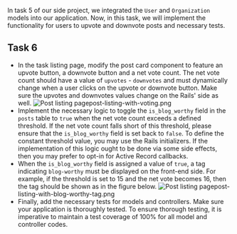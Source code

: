 In task 5 of our side project, we integrated the `User` and `Organization`
models into our application. Now, in this task, we will implement the
functionality for users to upvote and downvote posts and necessary tests.

## Task 6

- In the task listing page, modify the post card component to feature an upvote
  button, a downvote button and a net vote count. The net vote count should have
  a value of `upvotes` - `downvotes` and must dynamically change when a user
  clicks on the upvote or downvote button. Make sure the upvotes and downvotes
  values change on the Rails' side as well.
  <image alt="Post listing page">post-listing-with-voting.png</image>
- Implement the necessary logic to toggle the `is_blog_worthy` field in the
  `posts` table to `true` when the net vote count exceeds a defined threshold.
  If the net vote count falls short of this threshold, please ensure that the
  `is_blog_worthy` field is set back to `false`. To define the constant
  threshold value, you may use the Rails initializers. If the implementation of
  this logic ought to be done via some side effects, then you may prefer to
  opt-in for Active Record callbacks.
- When the `is_blog_worthy` field is assigned a value of `true`, a tag
  indicating `blog-worthy` must be displayed on the front-end side. For example,
  if the threshold is set to 15 and the net vote becomes 16, then the tag should
  be shown as in the figure below.
  <image alt="Post listing page">post-listing-with-blog-worthy-tag.png</image>
- Finally, add the necessary tests for models and controllers. Make sure your
  application is thoroughly tested. To ensure thorough testing, it is imperative
  to maintain a test coverage of 100% for all model and controller codes.
